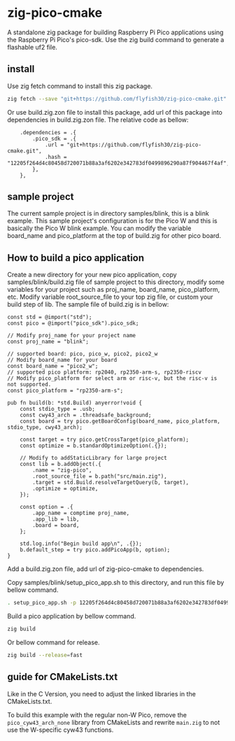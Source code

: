 # zig-pico-cmake
A standalone zig package for building Raspberry Pi Pico applications using the Raspberry Pi Pico's pico-sdk. Use the zig build command to generate a flashable uf2 file.

## install
Use zig fetch command to install this zig package.
```bash
zig fetch --save "git+https://github.com/flyfish30/zig-pico-cmake.git"
```
Or use build.zig.zon file to install this package, add url of this package into dependencies in build.zig.zon file. The relative code as bellow:
```zig
    .dependencies = .{
        .pico_sdk = .{
            .url = "git+https://github.com/flyfish30/zig-pico-cmake.git",
            .hash = "12205f264d4c80458d720071b88a3af6202e342783df0499896290a87f904467f4af",
        },
    },
```
## sample project
The current sample project is in directory samples/blink, this is a blink example.
This sample project's configuration is for the Pico W and this is basically the Pico W blink example. You can modify the variable board_name and pico_platform at the top of build.zig for other pico board.

## How to build a pico application
Create a new directory for your new pico application, copy samples/blink/build.zig file of sample project to this directory, modify some variables for your project such as proj_name, board_name, pico_platform, etc. Modify variable root_source_file to your top zig file, or custom your build step of lib.
The sample file of build.zig is in bellow:
```zig
const std = @import("std");
const pico = @import("pico_sdk").pico_sdk;

// Modify proj_name for your project name
const proj_name = "blink";

// supported board: pico, pico_w, pico2, pico2_w
// Modify board_name for your board
const board_name = "pico2_w";
// supported pico platform: rp2040, rp2350-arm-s, rp2350-riscv
// Modify pico_platform for select arm or risc-v, but the risc-v is not supported.
const pico_platform = "rp2350-arm-s";

pub fn build(b: *std.Build) anyerror!void {
    const stdio_type = .usb;
    const cwy43_arch = .threadsafe_background;
    const board = try pico.getBoardConfig(board_name, pico_platform, stdio_type, cwy43_arch);

    const target = try pico.getCrossTarget(pico_platform);
    const optimize = b.standardOptimizeOption(.{});

    // Modify to addStaticLibrary for large project
    const lib = b.addObject(.{
        .name = "zig-pico",
        .root_source_file = b.path("src/main.zig"),
        .target = std.Build.resolveTargetQuery(b, target),
        .optimize = optimize,
    });

    const option = .{
        .app_name = comptime proj_name,
        .app_lib = lib,
        .board = board,
    };

    std.log.info("Begin build app\n", .{});
    b.default_step = try pico.addPicoApp(b, option);
}
```

Add a build.zig.zon file, add url of zig-pico-cmake to dependencies.

Copy samples/blink/setup_pico_app.sh to this directory, and run this file by bellow command.
```bash
. setup_pico_app.sh -p 12205f264d4c80458d720071b88a3af6202e342783df0499896290a87f904467f4af
```

Build a pico application by bellow command.
```bash
zig build
```
Or bellow command for release.
```bash
zig build --release=fast
```

## guide for CMakeLists.txt
Like in the C Version, you need to adjust the linked libraries in the CMakeLists.txt.

To build this example with the regular non-W Pico, remove the `pico_cyw43_arch_none` library from CMakeLists and rewrite `main.zig` to not use the W-specific cyw43 functions.
